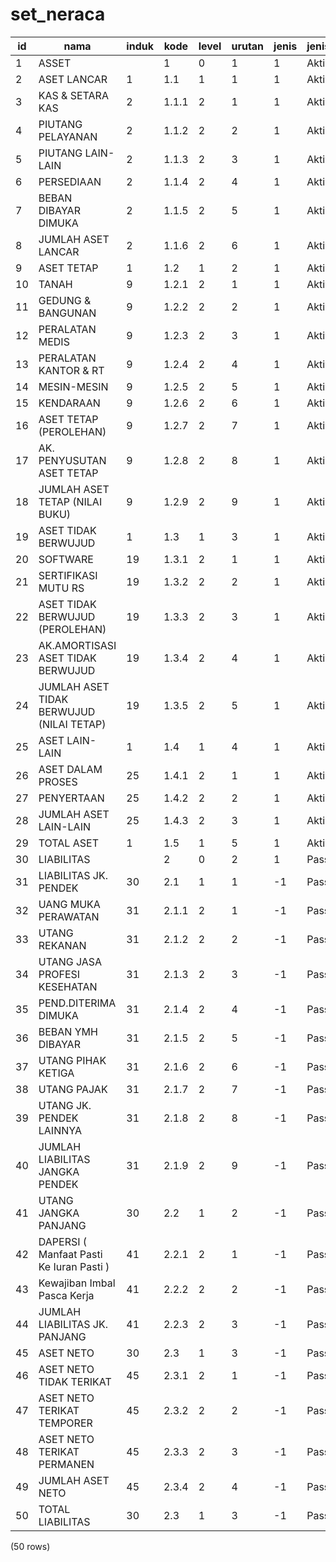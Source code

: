 set_neraca
==========

| id |                   nama                   | induk | kode  | level | urutan | jenis | jenis_neraca | created_at | updated_at |   |
|----|------------------------------------------|-------|-------|-------|--------|-------|--------------|------------|------------|---|
| 1  | ASSET                                    |       | 1     | 0     | 1      | 1     | Aktiva       |            |            |
| 2  | ASET LANCAR                              | 1     | 1.1   | 1     | 1      | 1     | Aktiva       |            |            |
| 3  | KAS & SETARA KAS                         | 2     | 1.1.1 | 2     | 1      | 1     | Aktiva       |            |            |
| 4  | PIUTANG PELAYANAN                        | 2     | 1.1.2 | 2     | 2      | 1     | Aktiva       |            |            |
| 5  | PIUTANG LAIN-LAIN                        | 2     | 1.1.3 | 2     | 3      | 1     | Aktiva       |            |            |
| 6  | PERSEDIAAN                               | 2     | 1.1.4 | 2     | 4      | 1     | Aktiva       |            |            |
| 7  | BEBAN DIBAYAR DIMUKA                     | 2     | 1.1.5 | 2     | 5      | 1     | Aktiva       |            |            |
| 8  | JUMLAH ASET LANCAR                       | 2     | 1.1.6 | 2     | 6      | 1     | Aktiva       |            |            |
| 9  | ASET TETAP                               | 1     | 1.2   | 1     | 2      | 1     | Aktiva       |            |            |
| 10 | TANAH                                    | 9     | 1.2.1 | 2     | 1      | 1     | Aktiva       |            |            |
| 11 | GEDUNG & BANGUNAN                        | 9     | 1.2.2 | 2     | 2      | 1     | Aktiva       |            |            |
| 12 | PERALATAN MEDIS                          | 9     | 1.2.3 | 2     | 3      | 1     | Aktiva       |            |            |
| 13 | PERALATAN KANTOR & RT                    | 9     | 1.2.4 | 2     | 4      | 1     | Aktiva       |            |            |
| 14 | MESIN-MESIN                              | 9     | 1.2.5 | 2     | 5      | 1     | Aktiva       |            |            |
| 15 | KENDARAAN                                | 9     | 1.2.6 | 2     | 6      | 1     | Aktiva       |            |            |
| 16 | ASET TETAP (PEROLEHAN)                   | 9     | 1.2.7 | 2     | 7      | 1     | Aktiva       |            |            |
| 17 | AK. PENYUSUTAN ASET TETAP                | 9     | 1.2.8 | 2     | 8      | 1     | Aktiva       |            |            |
| 18 | JUMLAH ASET TETAP (NILAI BUKU)           | 9     | 1.2.9 | 2     | 9      | 1     | Aktiva       |            |            |
| 19 | ASET TIDAK BERWUJUD                      | 1     | 1.3   | 1     | 3      | 1     | Aktiva       |            |            |
| 20 | SOFTWARE                                 | 19    | 1.3.1 | 2     | 1      | 1     | Aktiva       |            |            |
| 21 | SERTIFIKASI MUTU RS                      | 19    | 1.3.2 | 2     | 2      | 1     | Aktiva       |            |            |
| 22 | ASET TIDAK BERWUJUD (PEROLEHAN)          | 19    | 1.3.3 | 2     | 3      | 1     | Aktiva       |            |            |
| 23 | AK.AMORTISASI ASET TIDAK BERWUJUD        | 19    | 1.3.4 | 2     | 4      | 1     | Aktiva       |            |            |
| 24 | JUMLAH ASET TIDAK BERWUJUD (NILAI TETAP) | 19    | 1.3.5 | 2     | 5      | 1     | Aktiva       |            |            |
| 25 | ASET LAIN-LAIN                           | 1     | 1.4   | 1     | 4      | 1     | Aktiva       |            |            |
| 26 | ASET DALAM PROSES                        | 25    | 1.4.1 | 2     | 1      | 1     | Aktiva       |            |            |
| 27 | PENYERTAAN                               | 25    | 1.4.2 | 2     | 2      | 1     | Aktiva       |            |            |
| 28 | JUMLAH ASET LAIN-LAIN                    | 25    | 1.4.3 | 2     | 3      | 1     | Aktiva       |            |            |
| 29 | TOTAL ASET                               | 1     | 1.5   | 1     | 5      | 1     | Aktiva       |            |            |
| 30 | LIABILITAS                               |       | 2     | 0     | 2      | 1     | Passiva      |            |            |
| 31 | LIABILITAS JK. PENDEK                    | 30    | 2.1   | 1     | 1      | -1    | Passiva      |            |            |
| 32 | UANG MUKA PERAWATAN                      | 31    | 2.1.1 | 2     | 1      | -1    | Passiva      |            |            |
| 33 | UTANG REKANAN                            | 31    | 2.1.2 | 2     | 2      | -1    | Passiva      |            |            |
| 34 | UTANG JASA PROFESI KESEHATAN             | 31    | 2.1.3 | 2     | 3      | -1    | Passiva      |            |            |
| 35 | PEND.DITERIMA DIMUKA                     | 31    | 2.1.4 | 2     | 4      | -1    | Passiva      |            |            |
| 36 | BEBAN YMH DIBAYAR                        | 31    | 2.1.5 | 2     | 5      | -1    | Passiva      |            |            |
| 37 | UTANG PIHAK KETIGA                       | 31    | 2.1.6 | 2     | 6      | -1    | Passiva      |            |            |
| 38 | UTANG PAJAK                              | 31    | 2.1.7 | 2     | 7      | -1    | Passiva      |            |            |
| 39 | UTANG JK. PENDEK LAINNYA                 | 31    | 2.1.8 | 2     | 8      | -1    | Passiva      |            |            |
| 40 | JUMLAH LIABILITAS JANGKA PENDEK          | 31    | 2.1.9 | 2     | 9      | -1    | Passiva      |            |            |
| 41 | UTANG JANGKA PANJANG                     | 30    | 2.2   | 1     | 2      | -1    | Passiva      |            |            |
| 42 | DAPERSI ( Manfaat Pasti Ke Iuran Pasti ) | 41    | 2.2.1 | 2     | 1      | -1    | Passiva      |            |            |
| 43 | Kewajiban Imbal Pasca Kerja              | 41    | 2.2.2 | 2     | 2      | -1    | Passiva      |            |            |
| 44 | JUMLAH LIABILITAS JK. PANJANG            | 41    | 2.2.3 | 2     | 3      | -1    | Passiva      |            |            |
| 45 | ASET NETO                                | 30    | 2.3   | 1     | 3      | -1    | Passiva      |            |            |
| 46 | ASET NETO TIDAK TERIKAT                  | 45    | 2.3.1 | 2     | 1      | -1    | Passiva      |            |            |
| 47 | ASET NETO TERIKAT TEMPORER               | 45    | 2.3.2 | 2     | 2      | -1    | Passiva      |            |            |
| 48 | ASET NETO TERIKAT PERMANEN               | 45    | 2.3.3 | 2     | 3      | -1    | Passiva      |            |            |
| 49 | JUMLAH ASET NETO                         | 45    | 2.3.4 | 2     | 4      | -1    | Passiva      |            |            |
| 50 | TOTAL  LIABILITAS                        | 30    | 2.3   | 1     | 3      | -1    | Passiva      |            |            |
(50 rows)

